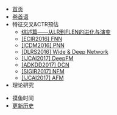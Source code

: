<!-- sidebar.md -->
* [首页](/)
* [卷首语](preface.md)
* 特征交叉&CTR预估
    * [综述篇——从LR到FLEN的进化与演变](/feat-cross/summary.md)
    * [\[ECIR2016\] FNN](/feat-cross/FNN.md)
    * [\[ICDM2016\] PNN](/feat-cross/PNN.md)
    * [\[DLRS2016\] Wide & Deep Network](/feat-cross/WDN.md)
    * [\[IJCAI2017\] DeepFM](/feat-cross/DeepFM.md)
    * [\[ADKDD2017\] DCN](/feat-cross/DCN.md)
    * [\[SIGIR2017\] NFM](/feat-cross/NFM.md)
    * [\[IJCAI2017\] AFM](/feat-cross/AFM.md)
* 理论研究
<!---    * [深度模型与向量积](/theory/mlp_product.md)--->
* 摸鱼时间
* [更新历史](changelog.md)
